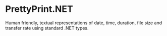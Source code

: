 PrettyPrint.NET
==============

Human friendly, textual representations of date, time, duration, file size and transfer rate using standard .NET types.
